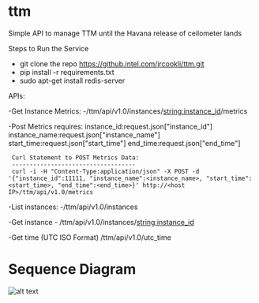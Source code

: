 ttm
===

Simple API to manage TTM until the Havana release of ceilometer lands

Steps to Run the Service
  - git clone the repo https://github.intel.com/jrcookli/ttm.git
  - pip install -r requirements.txt
  - sudo apt-get install redis-server

APIs:

  -Get Instance Metrics:
     -/ttm/api/v1.0/instances/<string:instance_id>/metrics

  -Post Metrics requires: 
     instance_id:request.json["instance_id"]
     instance_name:request.json["instance_name"]
     start_time:request.json["start_time"]
     end_time:request.json["end_time"]

     Curl Statement to POST Metrics Data: 
     -----------------------------------
     curl -i -H "Content-Type:application/json" -X POST -d '{"instance_id":11111, "instance_name":<instance_name>, "start_time":<start_time>, "end_time":<end_time>}' http://<host IP>/ttm/api/v1.0/metrics
   
  -List instances: 
    -/ttm/api/v1.0/instances

  -Get instance
    - /ttm/api/v1.0/instances/<string:instance_id>

  -Get time (UTC ISO Format)
      /ttm/api/v1.0/utc_time

Sequence Diagram
================
 
 ![alt text](https://github.intel.com/jrcookli/ttm/raw/master/etc/ttm_seq.jpg "Sequence Diagram for TTM")
